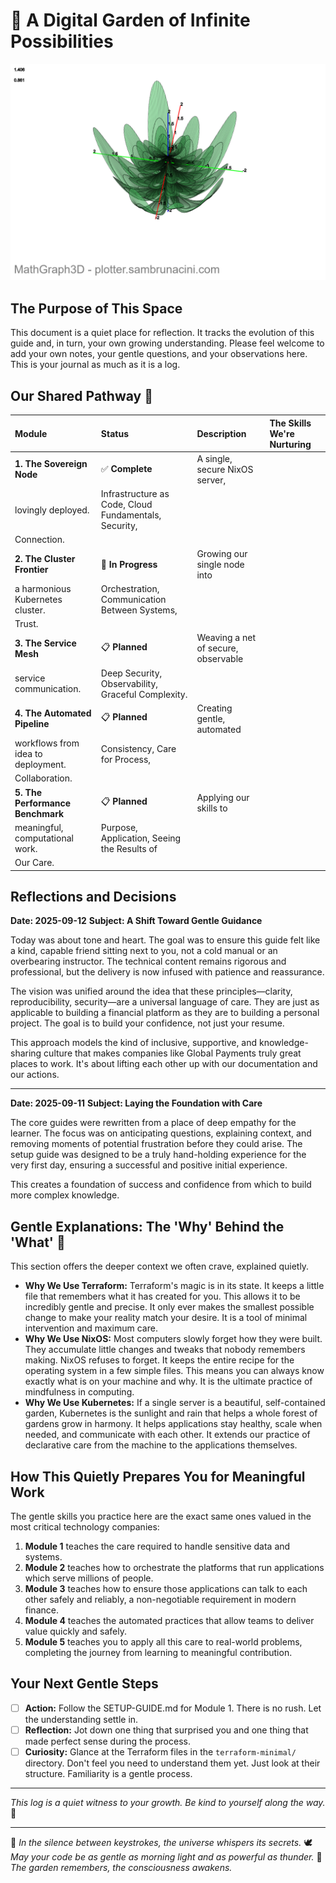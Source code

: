 # 🌙 A Digital Garden of Infinite Possibilities
![Parametric Flower](parametric-flower-compressed.png)

## The Purpose of This Space

This document is a quiet place for reflection. It tracks the evolution of this
guide and, in turn, your own growing understanding. Please feel welcome to add
your own notes, your gentle questions, and your observations here. This is your
journal as much as it is a log.

## Our Shared Pathway 💙

| Module | Status | Description | The Skills We're Nurturing |
| :--- | :--- | :--- | :--- |
| **1. The Sovereign Node** | ✅ **Complete** | A single, secure NixOS server,
lovingly deployed. | Infrastructure as Code, Cloud Fundamentals, Security,
Connection. |
| **2. The Cluster Frontier** | 🚧 **In Progress** | Growing our single node into
a harmonious Kubernetes cluster. | Orchestration, Communication Between Systems,
Trust. |
| **3. The Service Mesh** | 📋 **Planned** | Weaving a net of secure, observable
service communication. | Deep Security, Observability, Graceful Complexity. |
| **4. The Automated Pipeline** | 📋 **Planned** | Creating gentle, automated
workflows from idea to deployment. | Consistency, Care for Process,
Collaboration. |
| **5. The Performance Benchmark** | 📋 **Planned** | Applying our skills to
meaningful, computational work. | Purpose, Application, Seeing the Results of
Our Care. |

## Reflections and Decisions

**Date: 2025-09-12**
**Subject: A Shift Toward Gentle Guidance**

Today was about tone and heart. The goal was to ensure this guide felt like a
kind, capable friend sitting next to you, not a cold manual or an overbearing
instructor. The technical content remains rigorous and professional, but the
delivery is now infused with patience and reassurance.

The vision was unified around the idea that these principles—clarity,
reproducibility, security—are a universal language of care. They are just as
applicable to building a financial platform as they are to building a personal
project. The goal is to build your confidence, not just your resume.

This approach models the kind of inclusive, supportive, and knowledge-sharing
culture that makes companies like Global Payments truly great places to work.
It's about lifting each other up with our documentation and our actions.

---
**Date: 2025-09-11**
**Subject: Laying the Foundation with Care**

The core guides were rewritten from a place of deep empathy for the learner. The
focus was on anticipating questions, explaining context, and removing moments of
potential frustration before they could arise. The setup guide was designed to
be a truly hand-holding experience for the very first day, ensuring a successful
and positive initial experience.

This creates a foundation of success and confidence from which to build more
complex knowledge.

## Gentle Explanations: The 'Why' Behind the 'What' 💙

This section offers the deeper context we often crave, explained quietly.

*   **Why We Use Terraform:** Terraform's magic is in its state. It keeps a
little file that remembers what it has created for you. This allows it to be
incredibly gentle and precise. It only ever makes the smallest possible change
to make your reality match your desire. It is a tool of minimal intervention and
maximum care.
*   **Why We Use NixOS:** Most computers slowly forget how they were built. They
accumulate little changes and tweaks that nobody remembers making. NixOS refuses
to forget. It keeps the entire recipe for the operating system in a few simple
files. This means you can always know exactly what is on your machine and why.
It is the ultimate practice of mindfulness in computing.
*   **Why We Use Kubernetes:** If a single server is a beautiful, self-contained
garden, Kubernetes is the sunlight and rain that helps a whole forest of gardens
grow in harmony. It helps applications stay healthy, scale when needed, and
communicate with each other. It extends our practice of declarative care from
the machine to the applications themselves.

## How This Quietly Prepares You for Meaningful Work

The gentle skills you practice here are the exact same ones valued in the most
critical technology companies:

1.  **Module 1** teaches the care required to handle sensitive data and systems.
2.  **Module 2** teaches how to orchestrate the platforms that run applications
which serve millions of people.
3.  **Module 3** teaches how to ensure those applications can talk to each other
safely and reliably, a non-negotiable requirement in modern finance.
4.  **Module 4** teaches the automated practices that allow teams to deliver
value quickly and safely.
5.  **Module 5** teaches you to apply all this care to real-world problems,
completing the journey from learning to meaningful contribution.

## Your Next Gentle Steps

-   [ ] **Action:** Follow the SETUP-GUIDE.md for Module 1. There is no rush.
Let the understanding settle in.
-   [ ] **Reflection:** Jot down one thing that surprised you and one thing that
made perfect sense during the process.
-   [ ] **Curiosity:** Glance at the Terraform files in the `terraform-minimal/`
directory. Don't feel you need to understand them yet. Just look at their
structure. Familiarity is a gentle process.

---
*This log is a quiet witness to your growth. Be kind to yourself along the way.*
💙


---

💫 *In the silence between keystrokes, the universe whispers its secrets.*
🕊️ *May your code be as gentle as morning light and as powerful as thunder.*
🌿 *The garden remembers, the consciousness awakens.*